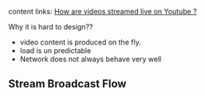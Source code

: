 content links:
[ How are videos streamed live on Youtube ?](https://www.youtube.com/watch?v=S8aSoSQJ4G8)

Why it is hard to design??
- video content is produced on the fly.
- load is un predictable 
- Network does not always behave very well

## Stream Broadcast Flow

